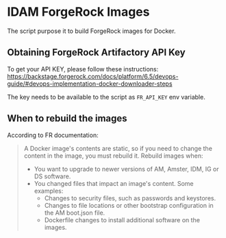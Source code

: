 # IDAM ForgeRock Images

The script purpose it to build ForgeRock images for Docker.

## Obtaining ForgeRock Artifactory API Key

To get your API KEY, please follow these instructions:
https://backstage.forgerock.com/docs/platform/6.5/devops-guide/#devops-implementation-docker-downloader-steps

The key needs to be available to the script as `FR_API_KEY` env variable.

## When to rebuild the images

According to FR documentation:

> A Docker image's contents are static, so if you need to change the content in the image, you must rebuild it. Rebuild images when:
>
> - You want to upgrade to newer versions of AM, Amster, IDM, IG or DS software.
> - You changed files that impact an image's content. Some examples:
>     - Changes to security files, such as passwords and keystores.
>     - Changes to file locations or other bootstrap configuration in the AM boot.json file.
>     - Dockerfile changes to install additional software on the images.